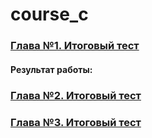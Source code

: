 # course_c
### [Глава №1. Итоговый тест](/chapter1.md)
#### Результат работы:  

### [Глава №2. Итоговый тест](/chapter2.md)
### [Глава №3. Итоговый тест](/chapter3.md)
